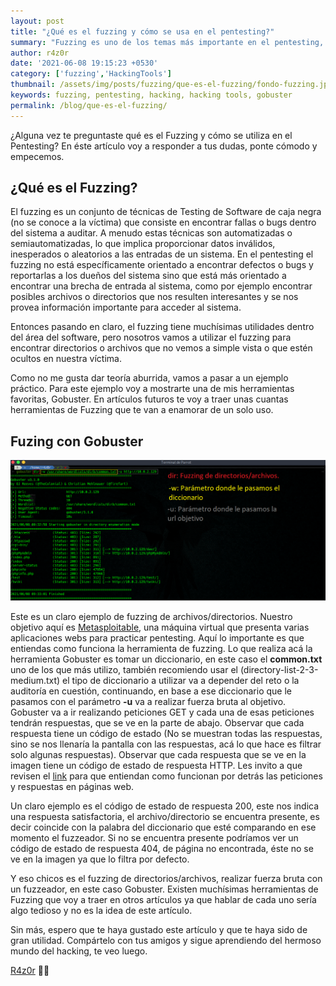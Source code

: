 ```yaml
---                                                                                                                                             
layout: post
title: "¿Qué es el fuzzing y cómo se usa en el pentesting?" 
summary: "Fuzzing es uno de los temas más importante en el pentesting, en este artículo te explico qué es y como se aplica en el mundo del hacking."
author: r4z0r                                                                                                                                   
date: '2021-06-08 19:15:23 +0530'                                                                                                               
category: ['fuzzing','HackingTools']                                                                                  
thumbnail: /assets/img/posts/fuzzing/que-es-el-fuzzing/fondo-fuzzing.jpg
keywords: fuzzing, pentesting, hacking, hacking tools, gobuster                                               
permalink: /blog/que-es-el-fuzzing/                                                                                         
---
```


¿Alguna vez te preguntaste qué es el Fuzzing y cómo se utiliza en el Pentesting? En éste artículo voy a responder a tus dudas, ponte cómodo y empecemos.

## ¿Qué es el Fuzzing?

El fuzzing es un conjunto de técnicas de Testing de Software de caja negra (no se conoce a la víctima) que consiste en encontrar fallas o bugs dentro del sistema a auditar. A menudo estas técnicas son automatizadas o semiautomatizadas, lo que implica proporcionar datos inválidos, inesperados o aleatorios a las entradas de un sistema. En el pentesting el fuzzing no está específicamente orientado a encontrar defectos o bugs  y reportarlas a los dueños del sistema sino que está más orientado a encontrar una brecha de entrada al sistema, como por ejemplo encontrar posibles archivos o directorios que nos resulten interesantes y se nos provea información importante para acceder al sistema.

Entonces pasando en claro, el fuzzing tiene muchísimas utilidades dentro del área del software, pero nosotros vamos a utilizar el fuzzing para encontrar directorios o archivos que no vemos a simple vista o que estén ocultos en nuestra víctima.

Como no me gusta dar teoría aburrida, vamos a pasar a un ejemplo práctico. Para este ejemplo voy a mostrarte una de mis herramientas favoritas, Gobuster. En artículos futuros te voy a traer unas cuantas herramientas de Fuzzing que te van a enamorar de un solo uso.

## Fuzing con Gobuster

![fuzz](/assets/img/posts/fuzzing/que-es-el-fuzzing/fuzzing.png "Gobuster") 

Este es un claro ejemplo de fuzzing de archivos/directorios. Nuestro objetivo aquí es [Metasploitable](https://sourceforge.net/projects/metasploitable/), una máquina virtual que presenta varias aplicaciones webs para practicar pentesting. Aquí lo importante es que entiendas como funciona la herramienta de fuzzing. Lo que realiza acá la herramienta Gobuster es tomar un diccionario, en este caso el **common.txt** uno de los que más utilizo, también recomiendo usar el (directory-list-2-3-medium.txt) el tipo de diccionario a utilizar va a depender del reto o la auditoría en cuestión, continuando, en base a ese diccionario que le pasamos con el parámetro **-u** va a realizar fuerza bruta al objetivo. Gobuster va a ir realizando peticiones GET y cada una de esas peticiones tendrán respuestas, que se ve en la parte de abajo. 
Observar que cada respuesta tiene un código de estado (No se muestran todas las respuestas, sino se nos llenaría la pantalla con las respuestas, acá lo que hace es filtrar solo algunas respuestas). Observar que cada respuesta que se ve en la imagen tiene un código de estado de respuesta HTTP. 
Les invito a que revisen el [link](https://developer.mozilla.org/es/docs/Web/HTTP/Status "Códigos de estados HTTP") para que entiendan como funcionan por detrás las peticiones y respuestas en páginas web.

Un claro ejemplo es el código de estado de respuesta 200, este nos indica una respuesta satisfactoria, el archivo/directorio se encuentra presente, es decir coincide con la palabra del diccionario que esté comparando en ese momento el fuzzeador. Si no se encuentra presente podríamos ver un código de estado de respuesta 404, de página no encontrada, éste no se ve en la imagen ya que lo filtra por defecto.

Y eso chicos es el fuzzing de directorios/archivos, realizar fuerza bruta con un fuzzeador, en este caso Gobuster. Existen muchísimas herramientas de Fuzzing que voy a traer en otros artículos ya que hablar de cada uno sería algo tedioso y no es la idea de este artículo.

Sin más, espero que te haya gustado este artículo y que te haya sido de gran utilidad. Compártelo con tus amigos y sigue aprendiendo del hermoso mundo del hacking, te veo luego.

[R4z0r](https://juankaenel.github.io) 👨‍💻



